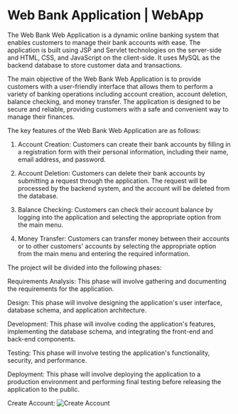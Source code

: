 # Web Bank Application | WebApp
 
The Web Bank Web Application is a dynamic online banking system that enables customers to manage their bank accounts with ease. The application is built using JSP and Servlet technologies on the server-side and HTML, CSS, and JavaScript on the client-side. It uses MySQL as the backend database to store customer data and transactions.

The main objective of the Web Bank Web Application is to provide customers with a user-friendly interface that allows them to perform a variety of banking operations including account creation, account deletion, balance checking, and money transfer. The application is designed to be secure and reliable, providing customers with a safe and convenient way to manage their finances.

The key features of the Web Bank Web Application are as follows:

 1. Account Creation: Customers can create their bank accounts by filling in a registration form with their personal information, including their name, email address,  and password.

 2. Account Deletion: Customers can delete their bank accounts by submitting a request through the application. The request will be processed by the backend system, and the account will be deleted from the database.

 3. Balance Checking: Customers can check their account balance by logging into the application and selecting the appropriate option from the main menu.

 4. Money Transfer: Customers can transfer money between their accounts or to other customers' accounts by selecting the appropriate option from the main menu and entering the required information.


The project will be divided into the following phases:

Requirements Analysis: This phase will involve gathering and documenting the requirements for the application.

Design: This phase will involve designing the application's user interface, database schema, and application architecture.

Development: This phase will involve coding the application's features, implementing the database schema, and integrating the front-end and back-end components.

Testing: This phase will involve testing the application's functionality, security, and performance.

Deployment: This phase will involve deploying the application to a production environment and performing final testing before releasing the application to the public.

Create Account: ![Create Account](https://user-images.githubusercontent.com/93983780/231346335-78f76eed-36a5-47db-8d63-123c058d7c0f.png)

